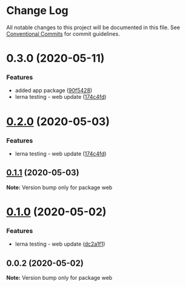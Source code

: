 # Change Log

All notable changes to this project will be documented in this file.
See [Conventional Commits](https://conventionalcommits.org) for commit guidelines.

# 0.3.0 (2020-05-11)


### Features

* added app package ([90f5428](https://github.com/tilersmyth/workspace-deployment/commit/90f54288173ef005f75fbf67f6bc846d79aa6490))
* lerna testing - web update ([174c4fd](https://github.com/tilersmyth/workspace-deployment/commit/174c4fd4057c45257746071b0e8fea909a91d4d0))





# [0.2.0](https://github.com/tilersmyth/workspace-deployment/compare/web@0.1.1...web@0.2.0) (2020-05-03)


### Features

* lerna testing - web update ([174c4fd](https://github.com/tilersmyth/workspace-deployment/commit/174c4fd4057c45257746071b0e8fea909a91d4d0))





## [0.1.1](https://github.com/tilersmyth/workspace-deployment/compare/web@0.1.0...web@0.1.1) (2020-05-03)

**Note:** Version bump only for package web





# [0.1.0](https://github.com/tilersmyth/workspace-deployment/compare/web@0.0.2...web@0.1.0) (2020-05-02)


### Features

* lerna testing - web update ([dc2a1f1](https://github.com/tilersmyth/workspace-deployment/commit/dc2a1f1d692fc3795853f68e269a7a67eb3e4b18))





## 0.0.2 (2020-05-02)

**Note:** Version bump only for package web
